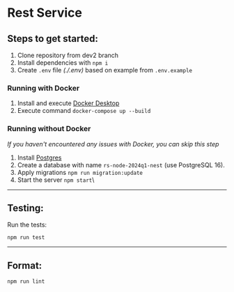 #  Rest Service

## Steps to get started:
1. Clone repository from dev2 branch
2. Install dependencies with `npm i`
3. Create `.env` file _(./.env)_ based on example from `.env.example`

### Running with Docker
1. Install and execute [Docker Desktop](https://docs.docker.com/engine/install/)  
2. Execute command `docker-compose up --build`

### Running without Docker
_If you haven't encountered any issues with Docker, you can skip this step_

1. Install [Postgres](https://www.postgresql.org/download/)
2. Create a database with name `rs-node-2024q1-nest` (use PostgreSQL 16).
3. Apply migrations `npm run migration:update`
4. Start the server `npm start`\
---
## Testing:

Run the tests:
```
npm run test
```

---
## Format:
```
npm run lint
```